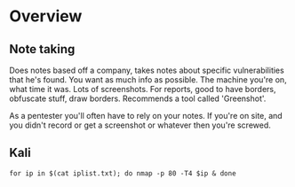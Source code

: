 # Overview

## Note taking

Does notes based off a company, takes notes about specific vulnerabilities that he's found. You want as much info as possible. The machine you're on, what time it was. Lots of screenshots. For reports, good to have borders, obfuscate stuff, draw borders. Recommends a tool called 'Greenshot'.

As a pentester you'll often have to rely on your notes. If you're on site, and you didn't record or get a screenshot or whatever then you're screwed.

## Kali

`for ip in $(cat iplist.txt); do nmap -p 80 -T4 $ip & done`
